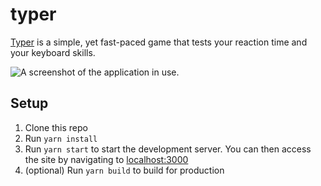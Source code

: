 # typer

[Typer](https://rubyr.github.io/typer) is a simple, yet fast-paced game that tests your reaction time and your keyboard skills.

![A screenshot of the application in use.](https://i.imgur.com/JveN3bD.png)

## Setup

1. Clone this repo
1. Run `yarn install`
1. Run `yarn start` to start the development server. You can then access the site by navigating to [localhost:3000](http://localhost:3000)
1. (optional) Run `yarn build` to build for production
